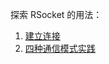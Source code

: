 探索 RSocket 的用法：

1. [建立连接](https://www.cnblogs.com/joexu01/p/rsocket-01-connection-setup.html)
2. [四种通信模式实践](https://www.cnblogs.com/joexu01/p/rsocket-02-four-types-of-communication.html)